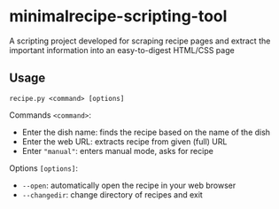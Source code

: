 # minimalrecipe-scripting-tool
A scripting project developed for scraping recipe pages and extract the important information into an easy-to-digest HTML/CSS page

## Usage
  ```recipe.py <command> [options]```

Commands ```<command>```:
- Enter the dish name: finds the recipe based on the name of the dish
- Enter the web URL: extracts recipe from given (full) URL
- Enter ```"manual"```: enters manual mode, asks for recipe

Options ```[options]```:
- ```--open```: automatically open the recipe in your web browser
- ```--changedir```: change directory of recipes and exit
